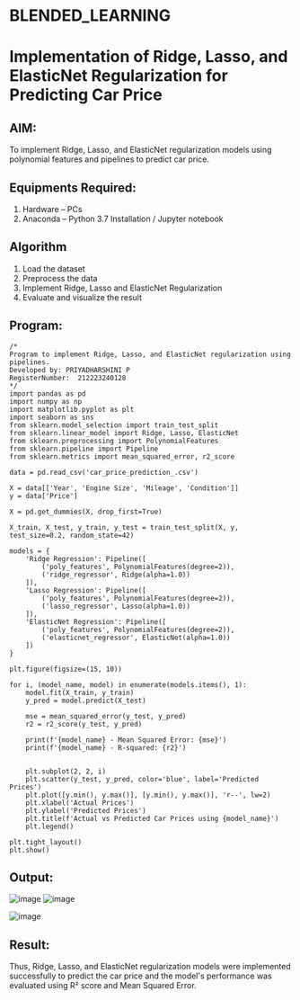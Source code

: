 # BLENDED_LEARNING
# Implementation of Ridge, Lasso, and ElasticNet Regularization for Predicting Car Price

## AIM:
To implement Ridge, Lasso, and ElasticNet regularization models using polynomial features and pipelines to predict car price.

## Equipments Required:
1. Hardware – PCs
2. Anaconda – Python 3.7 Installation / Jupyter notebook

## Algorithm
1. Load the dataset
2. Preprocess the data
3. Implement Ridge, Lasso and ElasticNet Regularization 
4. Evaluate and visualize the result

## Program:
```
/*
Program to implement Ridge, Lasso, and ElasticNet regularization using pipelines.
Developed by: PRIYADHARSHINI P
RegisterNumber:  212223240128
*/
import pandas as pd
import numpy as np
import matplotlib.pyplot as plt
import seaborn as sns
from sklearn.model_selection import train_test_split
from sklearn.linear_model import Ridge, Lasso, ElasticNet
from sklearn.preprocessing import PolynomialFeatures
from sklearn.pipeline import Pipeline
from sklearn.metrics import mean_squared_error, r2_score

data = pd.read_csv('car_price_prediction_.csv')

X = data[['Year', 'Engine Size', 'Mileage', 'Condition']] 
y = data['Price']

X = pd.get_dummies(X, drop_first=True)

X_train, X_test, y_train, y_test = train_test_split(X, y, test_size=0.2, random_state=42)

models = {
    'Ridge Regression': Pipeline([
        ('poly_features', PolynomialFeatures(degree=2)),
        ('ridge_regressor', Ridge(alpha=1.0))
    ]),
    'Lasso Regression': Pipeline([
        ('poly_features', PolynomialFeatures(degree=2)),
        ('lasso_regressor', Lasso(alpha=1.0))
    ]),
    'ElasticNet Regression': Pipeline([
        ('poly_features', PolynomialFeatures(degree=2)),
        ('elasticnet_regressor', ElasticNet(alpha=1.0))
    ])
}

plt.figure(figsize=(15, 10))

for i, (model_name, model) in enumerate(models.items(), 1):
    model.fit(X_train, y_train)
    y_pred = model.predict(X_test)

    mse = mean_squared_error(y_test, y_pred)
    r2 = r2_score(y_test, y_pred)
    
    print(f'{model_name} - Mean Squared Error: {mse}')
    print(f'{model_name} - R-squared: {r2}')
    

    plt.subplot(2, 2, i)
    plt.scatter(y_test, y_pred, color='blue', label='Predicted Prices')
    plt.plot([y.min(), y.max()], [y.min(), y.max()], 'r--', lw=2) 
    plt.xlabel('Actual Prices')
    plt.ylabel('Predicted Prices')
    plt.title(f'Actual vs Predicted Car Prices using {model_name}')
    plt.legend()

plt.tight_layout()
plt.show()
```

## Output:
![image](https://github.com/user-attachments/assets/ba77c23c-70b1-4c8a-87b5-7a2e222958f9)
![image](https://github.com/user-attachments/assets/5f0560f6-bc46-4505-9c0b-4b4fe34d6031)

![image](https://github.com/user-attachments/assets/14509bd4-5fcb-4bfe-b0b6-ee39f5b28217)



## Result:
Thus, Ridge, Lasso, and ElasticNet regularization models were implemented successfully to predict the car price and the model's performance was evaluated using R² score and Mean Squared Error.
